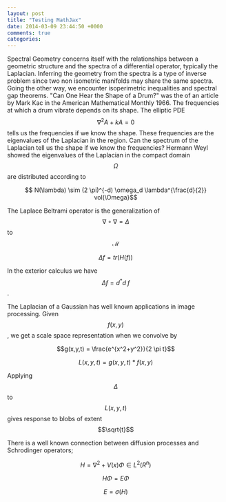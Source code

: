```yaml
---
layout: post
title: "Testing MathJax"
date: 2014-03-09 23:44:50 +0000
comments: true
categories: 
---
```

Spectral Geometry concerns itself with the relationships between a geometric structure and the spectra of a
differential operator, typically the Laplacian.   Inferring the geometry from the spectra is a type of inverse
problem since two non isometric manifolds may share the same spectra.  Going the other way, we encounter
isoperimetric inequalities and spectral gap theorems.  "Can One Hear the Shape of a Drum?" was the of an article
 by Mark Kac in the American Mathematical Monthly 1966.   The frequencies at which a drum vibrate depends on its shape.
 The elliptic PDE  $$ \nabla^2 A + k A = 0$$ tells us the frequencies if we know the shape.
 These frequencies are the eigenvalues of the Laplacian in the region.
 Can the spectrum of the Laplacian  tell us the shape if we know the frequencies?  Hermann Weyl showed the eigenvalues
 of the Laplacian in the compact domain $$\Omega$$ are distributed according to

 $$ N(\lambda) \sim (2 \pi)^{-d) \omega_d \lambda^{\frac{d}{2}} vol(\Omega}$$

The Laplace Beltrami operator is the generalization of
 $$\nabla \circ \nabla = \Delta$$ to $$\mathcal{M}$$

$$\Delta f = tr(H(f))$$

In the exterior calculus we have $$ \Delta f = d^*d \; f$$.

The Laplacian of a Gaussian has well known applications in image processing.
Given $$f(x,y)$$, we get a scale space representation when we convolve by

$$g(x,y,t) = \frac{e^{x^2+y^2}}{2 \pi t}$$

$$L(x,y,t) =g(x,y,t) \ast f(x,y)$$

Applying $$\Delta$$ to $$L(x,y,t)$$ gives response to blobs of extent $$\sqrt{t}$$

There is a well known connection between diffusion processes and Schrodinger operators;

$$ H = \nabla^2 + V(x) \Phi \in L^2(R^n) $$

$$H \Phi = E \Phi $$

$$E = \sigma(H) $$

